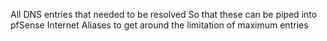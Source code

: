 All DNS entries that needed to be resolved
So that these can be piped into pfSense Internet Aliases to get around the limitation of maximum entries
